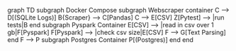 graph TD
    subgraph Docker Compose
    subgraph Webscraper container
    C --> D[(SQLite Logs)]
    B{Scraper} --> C[Pandas]
    C --> E[CSV]
    Z[Pytest] --> |run tests|B
    end
    subgraph Pyspark Container
    E[CSV] --> |read in csv over 1 gb|F[Pyspark]
    F[Pyspark] --> |check csv size|E[CSV]
    F --> G[Text Parsing]
    end
    F --> P
    subgraph Postgres Container
    P[(Postgres)]
    end
    end
